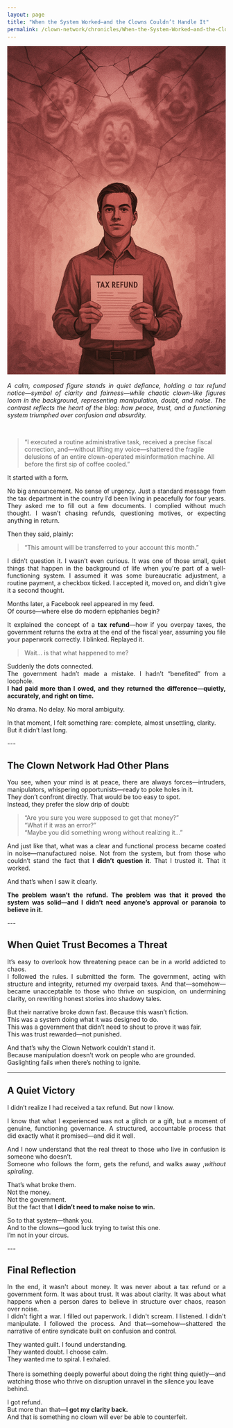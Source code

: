 ```yaml
---
layout: page
title: "When the System Worked—and the Clowns Couldn’t Handle It"
permalink: /clown-network/chronicles/When-the-System-Worked—and-the-Clowns-Couldnt-Handle-It/
---
```


![Tax refund visualization](/images/3987BB44-D5FF-4197-844A-3ADAA9E4651F.png)
<p align="justify">
<em>A calm, composed figure stands in quiet defiance, holding a tax refund notice—symbol of clarity and fairness—while chaotic clown-like figures loom in the background, representing manipulation, doubt, and noise. The contrast reflects the heart of the blog: how peace, trust, and a functioning system triumphed over confusion and absurdity.</em>
</p> <br>

> “I executed a routine administrative task, received a precise fiscal correction, and—without lifting my voice—shattered the fragile delusions of an entire clown-operated misinformation machine. All before the first sip of coffee cooled.”


<p align="justify">
It started with a form.
</p>

<p align="justify">
No big announcement. No sense of urgency. Just a standard message from the tax department in the country I’d been living in peacefully for four years. They asked me to fill out a few documents. I complied without much thought. I wasn’t chasing refunds, questioning motives, or expecting anything in return.
</p>


Then they said, plainly: <br>
> “This amount will be transferred to your account this month.”


<p align="justify">
I didn’t question it. I wasn’t even curious. It was one of those small, quiet things that happen in the background of life when you're part of a well-functioning system. I assumed it was some bureaucratic adjustment, a routine payment, a checkbox ticked. I accepted it, moved on, and didn’t give it a second thought.
</p>

<p align="justify">
Months later, a Facebook reel appeared in my feed.  <br>
Of course—where else do modern epiphanies begin?
</p>

<p align="justify">
It explained the concept of a <strong>tax refund</strong>—how if you overpay taxes, the government returns the extra at the end of the fiscal year, assuming you file your paperwork correctly. I blinked. Replayed it.  <br>
</p>

> Wait… is that what happened to me?

<p align="justify">
Suddenly the dots connected.  <br>
The government hadn’t made a mistake. I hadn’t “benefited” from a loophole.  <br>
<strong>I had paid more than I owed, and they returned the difference—quietly, accurately, and right on time.</strong>
</p>

<p align="justify">
No drama. No delay. No moral ambiguity.
</p>

<p align="justify">
In that moment, I felt something rare: complete, almost unsettling, clarity.  <br>
But it didn’t last long.
</p>
---

## The Clown Network Had Other Plans

<p align="justify">
You see, when your mind is at peace, there are always forces—intruders, manipulators, whispering opportunists—ready to poke holes in it.  <br>
They don’t confront directly. That would be too easy to spot.  <br>
Instead, they prefer the slow drip of doubt:  <br>
</p>

> “Are you sure you were supposed to get that money?”  
> “What if it was an error?”  
> “Maybe you did something wrong without realizing it…”


<p align="justify">
And just like that, what was a clear and functional process became coated in noise—manufactured noise. Not from the system, but from those who couldn’t stand the fact that <strong>I didn’t question it</strong>. That I trusted it. That it worked.
</p>

<p align="justify">
And that’s when I saw it clearly.
</p>

<p align="justify">
<strong>The problem wasn’t the refund. The problem was that it proved the system was solid—and I didn’t need anyone’s approval or paranoia to believe in it.</strong>
</p>
---

## When Quiet Trust Becomes a Threat

<p align="justify">
It’s easy to overlook how threatening peace can be in a world addicted to chaos.  <br>
I followed the rules. I submitted the form. The government, acting with structure and integrity, returned my overpaid taxes. And that—somehow—became unacceptable to those who thrive on suspicion, on undermining clarity, on rewriting honest stories into shadowy tales.
</p>

<p align="justify">
But their narrative broke down fast. Because this wasn’t fiction.  <br>
This was a system doing what it was designed to do.  <br>
This was a government that didn’t need to shout to prove it was fair.  <br>
This was trust rewarded—not punished.
</p>

<p align="justify">
And that’s why the Clown Network couldn’t stand it.  <br>
Because manipulation doesn’t work on people who are grounded.  <br>
Gaslighting fails when there’s nothing to ignite. 
</p>

---

## A Quiet Victory

<p align="justify">
I didn’t realize I had received a tax refund. But now I know.
</p>

<p align="justify">
I know that what I experienced was not a glitch or a gift, but a moment of genuine, functioning governance. A structured, accountable process that did exactly what it promised—and did it well.
</p>

<p align="justify">
And I now understand that the real threat to those who live in confusion is someone who doesn’t.  <br>
Someone who follows the form, gets the refund, and walks away ,<em>without spiraling</em>.
</p>

<p align="justify">
That’s what broke them.  <br>
Not the money.  <br>
Not the government. <br> 
But the fact that <strong>I didn’t need to make noise to win.</strong>
</p>

<p align="justify">
So to that system—thank you.  <br>
And to the clowns—good luck trying to twist this one.  <br>
I’m not in your circus.
</p>
---

## Final Reflection

<p align="justify">
In the end, it wasn't about money. It was never about a tax refund or a government form. It was about trust. It was about clarity. It was about what happens when a person dares to believe in structure over chaos, reason over noise. <br>
I didn't fight a war. I filled out paperwork. I didn't scream. I listened. I didn't manipulate. I followed the process. And that—somehow—shattered the narrative of entire syndicate built on confusion and control. <br>

They wanted guilt. I found understanding. <br>
They wanted doubt. I choose calm. <br>
They wanted me to spiral. I exhaled. <br>
<br>
There is something deeply powerful about doing the right thing quietly—and watching those who thrive on disruption unravel in the silence you leave behind.<br>

I got refund. <br>
But more than that—<strong>I got my clarity back.</strong> <br>
And that is something no clown will ever be able to counterfeit.

</p>




